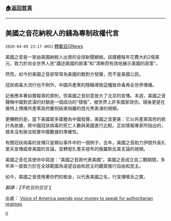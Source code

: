 ###  [:house:返回首頁](https://github.com/ourhimalayas/txt)
---

## 美國之音花納稅人的錢為專制政權代言
`2020-04-09 23:17 GM31` [轉載自GNews](https://gnews.org/zh-hant/167890/)

美國之音是一家由美國納稅人出資的全球新聞網絡。該媒體每年花費大約2億美元，致力於向全世界人民“講述美國的故事”和“清晰而有效地展示美國的政策”。

然而，如今的美國之音卻常常為美國的敵對方發聲，而不是美國公民。

冠狀病毒大流行也不例外，中國共產黨的隱瞞導致這種致命毒再全世界傳播。

記者應本著如實報導的原則，但美國之音刻意放大了北京的宣傳。本週，美國之音聲稱中國對武漢的封鎖是一個成功的“樣板”，被世界上許多國家效仿。隨後更是在推特上傳播共產黨政府慶祝結束隔離的燈光秀表演的視頻。

更糟糕的是，當下美國眾多媒體為中國發聲，美國之音更甚：它以共產黨政府的統計為依據，將中國冠狀病毒的死亡人數與美國進行比較。正如情報專家所指出的，根本沒有辦法核實中國數據的準確性。

有關冠狀病毒的宣傳只是類似事件中的一個例子。去年，美國之音助力伊朗外長扎里夫宣傳威脅美國的言論，並轉發扎里夫發布的俄羅斯反美言論的視頻。

美國之音在其使命中寫道：“美國之音將代表美國”。美國之音成立自二戰期間，多年來一直致力於在全球範圍為渴望自由和民主的聽眾推行自由和民主。

如今，美國之音使用著你們的稅金，以代表美國之名，行宣傳喉舌之實。

*翻譯：【不吃豆的豆豆* 】

出處： [Voice of America spends your money to speak for authoritarian regimes](https://www.whitehouse.gov/1600daily/)

0
